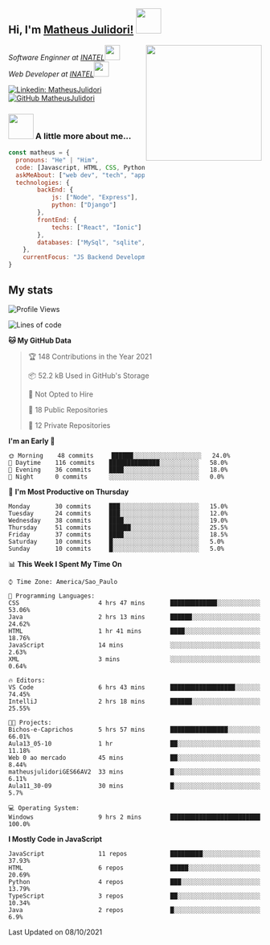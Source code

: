 <h2> Hi, I'm <a href="https://matheusjulidori.github.io" target="_blank">Matheus Julidori!</a> <img src="https://media.giphy.com/media/12oufCB0MyZ1Go/giphy.gif" width="50"></h2>
<img align='right' src="https://media.giphy.com/media/M9gbBd9nbDrOTu1Mqx/giphy.gif" width="230">
<p><em>Software Enginner at <a href="http://www.inatel.br" target="_blank">INATEL</a><img src="https://media.giphy.com/media/fYSnHlufseco8Fh93Z/giphy.gif" width="30"></br>
  Web Developer at <a href="http://www.inatel.br" target="_blank">INATEL</a><img src="https://media.giphy.com/media/WUlplcMpOCEmTGBtBW/giphy.gif" width="30"> 
</em></p>

[![Linkedin: MatheusJulidori](https://img.shields.io/badge/-MatheusJulidori-blue?style=flat-square&logo=Linkedin&logoColor=white&link=https://www.linkedin.com/in/MatheusJulidori/)](https://www.linkedin.com/in/MatheusJulidori/)
[![GitHub MatheusJulidori](https://img.shields.io/github/followers/matheusjulidori?label=follow&style=social)](https://github.com/MatheusJulidori)


### <img src="https://media.giphy.com/media/VgCDAzcKvsR6OM0uWg/giphy.gif" width="50"> A little more about me...  

```javascript
const matheus = {
  pronouns: "He" | "Him",
  code: [Javascript, HTML, CSS, Python, Java, C++, C],
  askMeAbout: ["web dev", "tech", "app dev", "games"],
  technologies: {
        backEnd: {
            js: ["Node", "Express"],
            python: ["Django"]
        },
        frontEnd: {
            techs: ["React", "Ionic"]
        },
        databases: ["MySql", "sqlite","PostgreSQL"],
    },
    currentFocus: "JS Backend Development",
}
```
<h2>My stats</h2>

<!--START_SECTION:waka-->
![Profile Views](http://img.shields.io/badge/Profile%20Views-14-blue)

![Lines of code](https://img.shields.io/badge/From%20Hello%20World%20I%27ve%20Written-497638%20lines%20of%20code-blue)

**🐱 My GitHub Data** 

> 🏆 148 Contributions in the Year 2021
 > 
> 📦 52.2 kB Used in GitHub's Storage 
 > 
> 🚫 Not Opted to Hire
 > 
> 📜 18 Public Repositories 
 > 
> 🔑 12 Private Repositories  
 > 
**I'm an Early 🐤** 

```text
🌞 Morning    48 commits     ██████░░░░░░░░░░░░░░░░░░░   24.0% 
🌆 Daytime    116 commits    ██████████████░░░░░░░░░░░   58.0% 
🌃 Evening    36 commits     ████░░░░░░░░░░░░░░░░░░░░░   18.0% 
🌙 Night      0 commits      ░░░░░░░░░░░░░░░░░░░░░░░░░   0.0%

```
📅 **I'm Most Productive on Thursday** 

```text
Monday       30 commits     ███░░░░░░░░░░░░░░░░░░░░░░   15.0% 
Tuesday      24 commits     ███░░░░░░░░░░░░░░░░░░░░░░   12.0% 
Wednesday    38 commits     ████░░░░░░░░░░░░░░░░░░░░░   19.0% 
Thursday     51 commits     ██████░░░░░░░░░░░░░░░░░░░   25.5% 
Friday       37 commits     ████░░░░░░░░░░░░░░░░░░░░░   18.5% 
Saturday     10 commits     █░░░░░░░░░░░░░░░░░░░░░░░░   5.0% 
Sunday       10 commits     █░░░░░░░░░░░░░░░░░░░░░░░░   5.0%

```


📊 **This Week I Spent My Time On** 

```text
⌚︎ Time Zone: America/Sao_Paulo

💬 Programming Languages: 
CSS                      4 hrs 47 mins       █████████████░░░░░░░░░░░░   53.06% 
Java                     2 hrs 13 mins       ██████░░░░░░░░░░░░░░░░░░░   24.62% 
HTML                     1 hr 41 mins        ████░░░░░░░░░░░░░░░░░░░░░   18.76% 
JavaScript               14 mins             ░░░░░░░░░░░░░░░░░░░░░░░░░   2.63% 
XML                      3 mins              ░░░░░░░░░░░░░░░░░░░░░░░░░   0.64%

🔥 Editors: 
VS Code                  6 hrs 43 mins       ██████████████████░░░░░░░   74.45% 
IntelliJ                 2 hrs 18 mins       ██████░░░░░░░░░░░░░░░░░░░   25.55%

🐱‍💻 Projects: 
Bichos-e-Caprichos       5 hrs 57 mins       ████████████████░░░░░░░░░   66.01% 
Aula13_05-10             1 hr                ██░░░░░░░░░░░░░░░░░░░░░░░   11.18% 
Web 0 ao mercado         45 mins             ██░░░░░░░░░░░░░░░░░░░░░░░   8.44% 
matheusjulidoriGES66AV2  33 mins             █░░░░░░░░░░░░░░░░░░░░░░░░   6.11% 
Aula11_30-09             30 mins             █░░░░░░░░░░░░░░░░░░░░░░░░   5.7%

💻 Operating System: 
Windows                  9 hrs 2 mins        █████████████████████████   100.0%

```

**I Mostly Code in JavaScript** 

```text
JavaScript               11 repos            █████████░░░░░░░░░░░░░░░░   37.93% 
HTML                     6 repos             █████░░░░░░░░░░░░░░░░░░░░   20.69% 
Python                   4 repos             ███░░░░░░░░░░░░░░░░░░░░░░   13.79% 
TypeScript               3 repos             ██░░░░░░░░░░░░░░░░░░░░░░░   10.34% 
Java                     2 repos             █░░░░░░░░░░░░░░░░░░░░░░░░   6.9%

```



 Last Updated on 08/10/2021
<!--END_SECTION:waka-->

